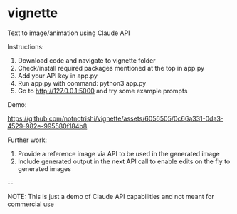 # vignette
Text to image/animation using Claude API

Instructions:
1. Download code and navigate to vignette folder
2. Check/install required packages mentioned at the top in app.py
3. Add your API key in app.py
4. Run app.py with command: python3 app.py
5. Go to http://127.0.0.1:5000 and try some example prompts

Demo:

https://github.com/notnotrishi/vignette/assets/6056505/0c66a331-0da3-4529-982e-995580f184b8



Further work:
1. Provide a reference image via API to be used in the generated image
2. Include generated output in the next API call to enable edits on the fly to generated images
   
--

NOTE: This is just a demo of Claude API capabilities and not meant for commercial use
